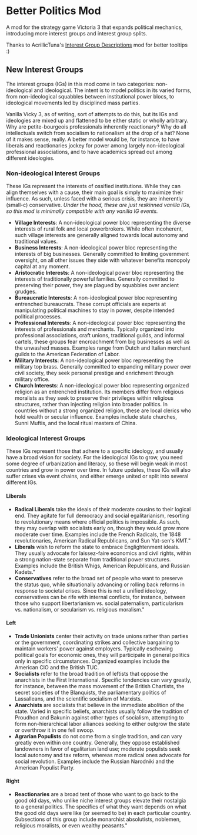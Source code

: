 # Better Politics Mod
 A mod for the strategy game Victoria 3 that expands political mechanics, introducing more interest groups and interest group splits.

 Thanks to AcrillicTuna's [Interest Group Descriptions](https://steamcommunity.com/sharedfiles/filedetails/?id=2898602048) mod for better tooltips :)
 
## New Interest Groups
 The interest groups (IGs) in this mod come in two categories: non-ideological and ideological. The intent is to model politics in its varied forms, from non-ideological squabbles between institutional power blocs, to ideological movements led by disciplined mass parties. 
 
 Vanilla Vicky 3, as of writing, sort of attempts to do this, but its IGs and ideologies are mixed up and flattened to be either static or wholly arbitrary. Why are petite-bourgeois professionals inherently reactionary? Why do all intellectuals switch from socialism to nationalism at the drop of a hat? None of it makes sense, really. A better model would be, for instance, to have liberals and reactionaries jockey for power among largely non-ideological professional associations, and to have academics spread out among different ideologies.
 
 ### Non-ideological Interest Groups
 These IGs represent the interests of ossified institutions. While they can align themselves with a cause, their main goal is simply to maximize their influence. As such, unless faced with a serious crisis, they are inherently (small-c) conservative. *Under the hood, these are just reskinned vanilla IGs, so this mod is minimally compatible with any vanilla IG events.*
 
- **Village Interests**: A non-ideological power bloc representing the diverse interests of rural folk and local powerbrokers. While often incoherent, such village interests are generally aligned towards local autonomy and traditional values.
- **Business Interests**: A non-ideological power bloc representing the interests of big businesses. Generally committed to limiting government oversight, on all other issues they side with whatever benefits monopoly capital at any moment.
- **Aristocratic Interests**: A non-ideological power bloc representing the interests of traditionally powerful families. Generally committed to preserving their power, they are plagued by squabbles over ancient grudges. 
- **Bureaucratic Interests**: A non-ideological power bloc representing entrenched bureaucrats. These corrupt officials are experts at manipulating political machines to stay in power, despite intended political processes.
- **Professional Interests**: A non-ideological power bloc representing the interests of professionals and merchants. Typically organized into professional associations, craft unions, traditional guilds, and informal cartels, these groups fear encroachment from big businesses as well as the unwashed masses. Examples range from Dutch and Italian merchant guilds to the American Federation of Labor.
- **Military Interests**: A non-ideological power bloc representing the military top brass. Generally committed to expanding military power over civil society, they seek personal prestige and enrichment through military office.
- **Church Interests**: A non-ideological power bloc representing organized religion as an entrenched institution. Its members differ from religious moralists as they seek to preserve their privileges within religious structures, rather than injecting religion into broader politics. In countries without a strong organized religion, these are local clerics who hold wealth or secular influence. Examples include state churches, Sunni Muftis, and the local ritual masters of China.

### Ideological Interest Groups
 These IGs represent those that adhere to a specific ideology, and usually have a broad vision for society. For the ideological IGs to grow, you need some degree of urbanization and literacy, so these will begin weak in most countries and grow in power over time. In future updates, these IGs will also suffer crises via event chains, and either emerge united or split into several different IGs.

 
#### Liberals
 - **Radical Liberals** take the ideals of their moderate cousins to their logical end. They agitate for full democracy and social egalitarianism, resorting to revolutionary means where official politics is impossible. As such, they may overlap with socialists early on, though they would grow more moderate over time. Examples include the French Radicals, the 1848 revolutionaries, American Radical Republicans, and Sun Yat-sen's KMT."
 - **Liberals** wish to reform the state to embrace Englightenment ideals. They usually advocate for laissez-faire economics and civil rights, within a strong nation-state separate from traditional power structures. Examples include the British Whigs, American Republicans, and Russian Kadets."
 - **Conservatives** refer to the broad set of people who want to preserve the status quo, while situationally advancing or rolling back reforms in response to societal crises. Since this is not a unified ideology, conservatives can be rife with internal conflicts, for instance, between those who support libertarianism vs. social paternalism, particularism vs. nationalism, or secularism vs. religious moralism."

#### Left
 - **Trade Unionists** center their activity on trade unions rather than parties or the government, coordinating strikes and collective bargaining to maintain workers' power against employers. Typically eschewing political goals for economic ones, they will participate in general politics only in specific circumstances. Organized examples include the American CIO and the British TUC.
 - **Socialists** refer to the broad tradition of leftists that oppose the anarchists in the First International. Specific tendencies can vary greatly, for instance, between the mass movement of the British Chartists, the secret societies of the Blanquists, the parliamentary politics of Lassalleans, and the scientific socialism of Marxists.
 - **Anarchists** are socialists that believe in the immediate abolition of the state. Varied in specific beliefs, anarchists usually follow the tradition of Proudhon and Bakunin against other types of socialism, attempting to form non-hierarchical labor alliances seeking to either outgrow the state or overthrow it in one fell swoop.
- **Agrarian Populists** do not come from a single tradition, and can vary greatly even within one country. Generally, they oppose established landowners in favor of egalitarian land use; moderate populists seek local autonomy and tax reform, whereas more radical ones advocate for social revolution. Examples include the Russian Narodniki and the American Populist Party.

#### Right
 - **Reactionaries** are a broad tent of those who want to go back to the good old days, who unlike niche interest groups elevate their nostalgia to a general politics. The specifics of what they want depends on what the good old days were like (or seemed to be) in each particular country. Subsections of this group include monarchist absolutists, noblemen, religious moralists, or even wealthy peasants."
